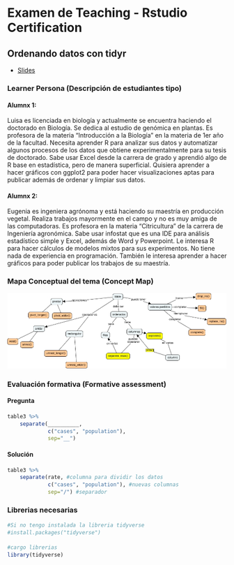 # Examen de Teaching - Rstudio Certification

## Ordenando datos con tidyr 

* [Slides](https://data-datum.github.io/tidyr/clase.html#1) 

### Learner Persona (Descripción de estudiantes tipo)
#### Alumnx 1: 
Luisa es licenciada en biología y actualmente se encuentra haciendo el doctorado en Biología. Se dedica al estudio de genómica en plantas. Es profesora de la materia “Introducción a la Biología” en la materia de 1er año de la facultad. Necesita aprender R para analizar sus datos y automatizar algunos procesos de los datos que obtiene experimentalmente para su tesis de doctorado. Sabe usar Excel desde la carrera de grado y aprendió algo de R base en estadística, pero de manera superficial. Quisiera aprender a hacer gráficos con ggplot2 para poder hacer visualizaciones aptas para publicar además de ordenar y limpiar sus datos.

#### Alumnx 2:
Eugenia es ingeniera agrónoma y está haciendo su maestría en producción vegetal. Realiza trabajos mayormente en el campo y no es muy amiga de las computadoras. Es profesora en la materia “Citricultura” de la carrera de Ingeniería agronómica.
Sabe usar infostat que es una IDE para análisis estadístico simple y Excel, además de Word y Powerpoint. Le interesa R para hacer cálculos de modelos mixtos para sus experimentos. No tiene nada de experiencia en programación. También le interesa aprender a hacer gráficos para poder publicar los trabajos de su maestría. 

### Mapa Conceptual del tema (Concept Map)

<img src="img/map.jpg" width="1000" />


### Evaluación formativa (Formative assessment)

#### Pregunta
``` r
table3 %>%
    separate(__________, 
             c("cases", "population"), 
             sep="__")
```

#### Solución

``` r
table3 %>%
    separate(rate, #columna para dividir los datos
             c("cases", "population"), #nuevas columnas
             sep="/") #separador
```

### Librerias necesarias 

``` r
#Si no tengo instalada la libreria tidyverse
#install.packages("tidyverse")

#cargo librerias
library(tidyverse)

```





